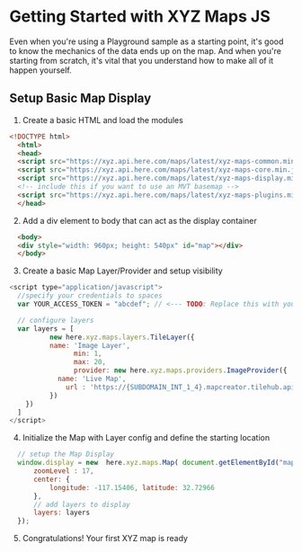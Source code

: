# Getting Started with XYZ Maps JS

Even when you're using a Playground sample as a starting point, it's good to know the mechanics of the
data ends up on the map. And when you're starting from scratch, it's vital that you understand how to
make all of it happen yourself.


## Setup Basic Map Display


1. Create a basic HTML and load the modules
```html
<!DOCTYPE html>
  <html>
  <head>
  <script src="https://xyz.api.here.com/maps/latest/xyz-maps-common.min.js" type="text/javascript" charset="UTF-8" ></script>
  <script src="https://xyz.api.here.com/maps/latest/xyz-maps-core.min.js" type="text/javascript" charset="UTF-8" ></script>
  <script src="https://xyz.api.here.com/maps/latest/xyz-maps-display.min.js" type="text/javascript" charset="UTF-8" ></script>
  <!-- include this if you want to use an MVT basemap -->
  <script src="https://xyz.api.here.com/maps/latest/xyz-maps-plugins.min.js" type="text/javascript" charset="UTF-8" ></script>
  </head>
```

2. Add a div element to body that can act as the display container
```html
  <body>
  <div style="width: 960px; height: 540px" id="map"></div>
  </body>
```

3. Create a basic Map Layer/Provider and setup visibility
```javascript
<script type="application/javascript">
  //specify your credentials to spaces
  var YOUR_ACCESS_TOKEN = "abcdef"; // <--- TODO: Replace this with your token

  // configure layers
  var layers = [
          new here.xyz.maps.layers.TileLayer({
          name: 'Image Layer',
                min: 1,
                max: 20,
                provider: new here.xyz.maps.providers.ImageProvider({
            name: 'Live Map',
              url : 'https://{SUBDOMAIN_INT_1_4}.mapcreator.tilehub.api.here.com/tilehub/wv_livemap_bc/png/sat/256/{QUADKEY}?access_token='+YOUR_ACCESS_TOKEN
          })
    })
  ]
</script>
```

4. Initialize the Map with Layer config and define the starting location
```javascript
  // setup the Map Display
  window.display = new  here.xyz.maps.Map( document.getElementById("map"), {
      zoomLevel : 17,
      center: {
          longitude: -117.15406, latitude: 32.72966
      },
      // add layers to display
      layers: layers
  });
```

5. Congratulations! Your first XYZ map is ready
